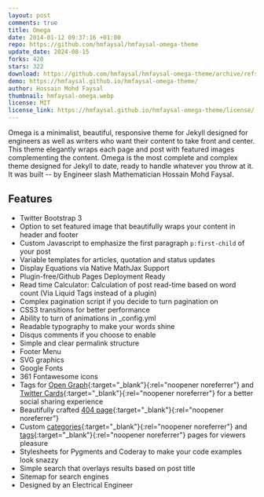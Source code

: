 ```yaml
---
layout: post
comments: true
title: Omega
date: 2014-01-12 09:37:16 +01:00
repo: https://github.com/hmfaysal/hmfaysal-omega-theme
update_date: 2024-08-15
forks: 420
stars: 322
download: https://github.com/hmfaysal/hmfaysal-omega-theme/archive/refs/heads/gh-pages.zip
demo: https://hmfaysal.github.io/hmfaysal-omega-theme/
author: Hossain Mohd Faysal
thumbnail: hmfaysal-omega.webp
license: MIT
license_link: https://hmfaysal.github.io/hmfaysal-omega-theme/license/
---
```


Omega is a minimalist, beautiful, responsive theme for Jekyll designed for engineers as well as writers who want their content to take front and center. This theme elegantly wraps each page and post with featured images complementing the content. Omega is the most complete and complex theme designed for Jekyll to date, ready to handle whatever you throw at it. It was built -- by Engineer slash Mathematician Hossain Mohd Faysal.

## Features

* Twitter Bootstrap 3
* Option to set featured image that beautifully wraps your content in header and footer
* Custom Javascript to emphasize the first paragraph `p:first-child` of your post
* Variable templates for articles, quotation and status updates
* Display Equations via Native MathJax Support
* Plugin-free/Github Pages Deployment Ready
* Read time Calculator: Calculation of post read-time based on word count (Via Liquid Tags instead of a plugin)
* Complex pagination script if you decide to turn pagination on
* CSS3 transitions for better performance
* Ability to turn of animations in _config.yml
* Readable typography to make your words shine
* Disqus comments if you choose to enable
* Simple and clear permalink structure
* Footer Menu
* SVG graphics
* Google Fonts
* 361 Fontawesome icons
* Tags for [Open Graph](https://developers.facebook.com/docs/opengraph/){:target="_blank"}{:rel="noopener noreferrer"} and [Twitter Cards](https://dev.twitter.com/docs/cards){:target="_blank"}{:rel="noopener noreferrer"} for a better social sharing experience
* Beautifully crafted [404 page](https://hmfaysal.github.io/hmfaysal-omega-theme/404.html){:target="_blank"}{:rel="noopener noreferrer"}
* Custom [categories](https://hmfaysal.github.io/hmfaysal-omega-theme/categories/){:target="_blank"}{:rel="noopener noreferrer"} and [tags](https://hmfaysal.github.io/hmfaysal-omega-theme/tags/){:target="_blank"}{:rel="noopener noreferrer"} pages for viewers pleasure
* Stylesheets for Pygments and Coderay to make your code examples look snazzy
* Simple search that overlays results based on post title
* Sitemap for search engines
* Designed by an Electrical Engineer
